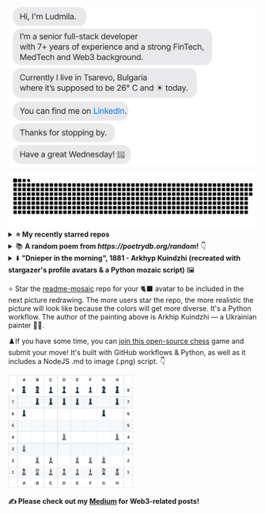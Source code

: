 [![](https://raw.githubusercontent.com/milaabl/milaabl/main/chat.svg)](https://www.linkedin.com/in/ludmila-a-dev/)

<!-- https://github.com/milaabl/milaabl/assets/86361434/c35b0e6f-acf0-435e-920d-b90faa4788ad -->

<img alt="Snake eating my contributions for breakfast🧉" src="https://raw.githubusercontent.com/milaabl/milaabl-readme/preview/github-contribution-grid-snake.svg" />

<details>
<summary>
  <strong>⭐ My recently starred repos </strong>
</summary>
  
<!-- Starred repos start -->
| Name | Url | Stars | Description |
| --- | --- |  --- |  --- |
| the-coder-o/a-bd.me|https://github.com/the-coder-o/a-bd.me|8|My personal website made with Next.js 14 (App Router). Features blog posts, gear list, dark theme and more. Tailwind CSS,  Radix, Framer Motion, and Vercel.|
| Xunzhuo/Xunzhuo|https://github.com/Xunzhuo/Xunzhuo|35|About me|
| zcaceres/interview-prep|https://github.com/zcaceres/interview-prep|1|algos, data structures etc.|
| zcaceres/snoop|https://github.com/zcaceres/snoop|3|Like grep or ack... for the DOM|
| zcaceres/zcaceres|https://github.com/zcaceres/zcaceres|2|Super secret Github profile README thing|
| zcaceres/dotfiles|https://github.com/zcaceres/dotfiles|2|System setup w/dotfiles, tools, and apps automated with Ansible. Forever a WIP.|
| glitch-txs/walletconnect-cafe|https://github.com/glitch-txs/walletconnect-cafe|2|Ethereum-provider implementation with Cafe (global state manager)|
| glitch-txs/metamask-csp-firefox|https://github.com/glitch-txs/metamask-csp-firefox|4|MetaMask is blocked by Firefox when using CSP|
| glitch-txs/next-auth|https://github.com/glitch-txs/next-auth|1|Authentication for the Web.|
| michaelsbradleyjr/nim-notcurses|https://github.com/michaelsbradleyjr/nim-notcurses|28|Nim wrapper for Notcurses: blingful TUIs and character graphics|
| arianXdev/hardhat-jest|https://github.com/arianXdev/hardhat-jest|10|A Hardhat plugin that allows you to use Jest easily!|
| przemek890/Gender_prediction|https://github.com/przemek890/Gender_prediction|4|An application that utilizes camera input to predict a person's gender using a convolutional layer in PyTorch.|
| pieralukasz/pixel-recruitment-task|https://github.com/pieralukasz/pixel-recruitment-task|1|Zadanie rekrutacyjne Pixel Technology|
| SaraRasoulian/oop-solid-patterns|https://github.com/SaraRasoulian/oop-solid-patterns|14|💎  An educational repository for OOP, SOLID and Design Patterns|
| BogdanMFometescu/resume-builder|https://github.com/BogdanMFometescu/resume-builder|11|Django-based web application that allows users to create, update, and export professional resumes.|
| 0xMimir/Advance-CNN-LSTM-Model-for-Cryptocurrency-Forecasting|https://github.com/0xMimir/Advance-CNN-LSTM-Model-for-Cryptocurrency-Forecasting|7|CNN LSTM model used for predicting cryptocurrencies|
| b-hristov/b-hristov|https://github.com/b-hristov/b-hristov|1||
| CloverGit/CloverGit|https://github.com/CloverGit/CloverGit|7||
| TatevKaren/TatevKaren-data-science-portfolio|https://github.com/TatevKaren/TatevKaren-data-science-portfolio|58|Data Science Portfolio of Tatev Karen Aslanyan including Case Studies and Research Projects that I have completed that solve business problems or introduce new products. Case Study papers, codes, and additional resources are all included.|
| PiotrRut/elonmusk-twitter-notifier|https://github.com/PiotrRut/elonmusk-twitter-notifier|62|AI driven e-mail notifier for tweets mentioning stock from Elon Musk 📈|
| Vendicated/Vencord|https://github.com/Vendicated/Vencord|7662|The cutest Discord client mod|
| yeoman/yo|https://github.com/yeoman/yo|3808|CLI tool for running Yeoman generators|
| matter-labs/zksync-era|https://github.com/matter-labs/zksync-era|3082|zkSync era|
| 0age/create2crunch|https://github.com/0age/create2crunch|446|A Rust program for finding salts that create gas-efficient Ethereum addresses via CREATE2.|
| joshstevens19/ethereum-multicall|https://github.com/joshstevens19/ethereum-multicall|344|Ability to call many ethereum constant function calls in 1 JSONRPC request|
| threshold-network/token-dashboard|https://github.com/threshold-network/token-dashboard|22||
| LimeChain/mongoose-immutable-plugin|https://github.com/LimeChain/mongoose-immutable-plugin|2|Mongoose plugin guarding fields from modifications|
| ankitects/anki|https://github.com/ankitects/anki|17672|Anki's shared backend and web components, and the Qt frontend|
| lightningnetwork/lnd|https://github.com/lightningnetwork/lnd|7544|Lightning Network Daemon ⚡️|
| CoNarrative/mongo-immutable|https://github.com/CoNarrative/mongo-immutable|10|Immutable MongoDB.|

<!-- Starred repos end -->

</details>

<details>
  <summary>📚 <strong>A random poem from <em>https://poetrydb.org/random</em>!</strong> 👇 </summary>

<!-- Start poem -->
# 💮 The Witch of Atlas by *Percy Bysshe Shelley*

<p>
    TO MARY<br/><br/>(ON HER OBJECTING TO THE FOLLOWING POEM, UPON THE<br/>SCORE OF ITS CONTAINING NO HUMAN INTEREST).<br/><br/>How, my dear Mary,--are you critic-bitten<br/>(For vipers kill, though dead) by some review,<br/>That you condemn these verses I have written,<br/>Because they tell no story, false or true?<br/>What, though no mice are caught by a young kitten,<br/>May it not leap and play as grown cats do,<br/>Till its claws come? Prithee, for this one time,<br/>Content thee with a visionary rhyme.<br/><br/>What hand would crush the silken-winged fly,<br/>The youngest of inconstant April's minions,<br/>Because it cannot climb the purest sky,<br/>Where the swan sings, amid the sun's dominions?<br/>Not thine. Thou knowest 'tis its doom to die,<br/>When Day shall hide within her twilight pinions<br/>The lucent eyes, and the eternal smile,<br/>Serene as thine, which lent it life awhile.<br/><br/>To thy fair feet a winged Vision came,<br/>Whose date should have been longer than a day,<br/>And o'er thy head did beat its wings for fame,<br/>And in thy sight its fading plumes display;<br/>The watery bow burned in the evening flame.<br/>But the shower fell, the swift Sun went his way--<br/>And that is dead.--O, let me not believe<br/>That anything of mine is fit to live!<br/><br/>Wordsworth informs us he was nineteen years<br/>Considering and retouching Peter Bell;<br/>Watering his laurels with the killing tears<br/>Of slow, dull care, so that their roots to Hell<br/>Might pierce, and their wide branches blot the spheres<br/>Of Heaven, with dewy leaves and flowers; this well<br/>May be, for Heaven and Earth conspire to foil<br/>The over-busy gardener's blundering toil.<br/><br/>My Witch indeed is not so sweet a creature<br/>As Ruth or Lucy, whom his graceful praise<br/>Clothes for our grandsons--but she matches Peter,<br/>Though he took nineteen years, and she three days<br/>In dressing. Light the vest of flowing metre<br/>She wears; he, proud as dandy with his stays,<br/>Has hung upon his wiry limbs a dress<br/>Like King Lear's 'looped and windowed raggedness.'<br/><br/>If you strip Peter, you will see a fellow<br/>Scorched by Hell's hyperequatorial climate<br/>Into a kind of a sulphureous yellow:<br/>A lean mark, hardly fit to fling a rhyme at;<br/>In shape a Scaramouch, in hue Othello.<br/>If you unveil my Witch, no priest nor primate<br/>Can shrive you of that sin,--if sin there be<br/>In love, when it becomes idolatry.<br/><br/>THE WITCH OF ATLAS.<br/><br/>Before those cruel Twins, whom at one birth<br/>Incestuous Change bore to her father Time,<br/>Error and Truth, had hunted from the Earth<br/>All those bright natures which adorned its prime,<br/>And left us nothing to believe in, worth<br/>The pains of putting into learned rhyme,<br/>A lady-witch there lived on Atlas' mountain<br/>Within a cavern, by a secret fountain.<br/><br/>Her mother was one of the Atlantides:<br/>The all-beholding Sun had ne'er beholden<br/>In his wide voyage o'er continents and seas<br/>So fair a creature, as she lay enfolden<br/>In the warm shadow of her loveliness;--<br/>He kissed her with his beams, and made all golden<br/>The chamber of gray rock in which she lay--<br/>She, in that dream of joy, dissolved away.<br/><br/>'Tis said, she first was changed into a vapour,<br/>And then into a cloud, such clouds as flit,<br/>Like splendour-winged moths about a taper,<br/>Round the red west when the sun dies in it:<br/>And then into a meteor, such as caper<br/>On hill-tops when the moon is in a fit:<br/>Then, into one of those mysterious stars<br/>Which hide themselves between the Earth and Mars.<br/><br/>Ten times the Mother of the Months had bent<br/>Her bow beside the folding-star, and bidden<br/>With that bright sign the billows to indent<br/>The sea-deserted sand--like children chidden,<br/>At her command they ever came and went--<br/>Since in that cave a dewy splendour hidden<br/>Took shape and motion: with the living form<br/>Of this embodied Power, the cave grew warm.<br/><br/>A lovely lady garmented in light<br/>From her own beauty--deep her eyes, as are<br/>Two openings of unfathomable night<br/>Seen through a Temple's cloven roof--her hair<br/>Dark--the dim brain whirls dizzy with delight.<br/>Picturing her form; her soft smiles shone afar,<br/>And her low voice was heard like love, and drew<br/>All living things towards this wonder new.<br/><br/>And first the spotted cameleopard came,<br/>And then the wise and fearless elephant;<br/>Then the sly serpent, in the golden flame<br/>Of his own volumes intervolved;--all gaunt<br/>And sanguine beasts her gentle looks made tame.<br/>They drank before her at her sacred fount;<br/>And every beast of beating heart grew bold,<br/>Such gentleness and power even to behold.<br/><br/>The brinded lioness led forth her young,<br/>That she might teach them how they should forego<br/>Their inborn thirst of death; the pard unstrung<br/>His sinews at her feet, and sought to know<br/>With looks whose motions spoke without a tongue<br/>How he might be as gentle as the doe.<br/>The magic circle of her voice and eyes<br/>All savage natures did imparadise.<br/><br/>And old Silenus, shaking a green stick<br/>Of lilies, and the wood-gods in a crew<br/>Came, blithe, as in the olive copses thick<br/>Cicadae are, drunk with the noonday dew:<br/>And Dryope and Faunus followed quick,<br/>Teasing the God to sing them something new;<br/>Till in this cave they found the lady lone,<br/>Sitting upon a seat of emerald stone.<br/><br/>And universal Pan, 'tis said, was there,<br/>And though none saw him,--through the adamant<br/>Of the deep mountains, through the trackless air,<br/>And through those living spirits, like a want,<br/>He passed out of his everlasting lair<br/>Where the quick heart of the great world doth pant,<br/>And felt that wondrous lady all alone,--<br/>And she felt him, upon her emerald throne.<br/><br/>And every nymph of stream and spreading tree,<br/>And every shepherdess of Ocean's flocks,<br/>Who drives her white waves over the green sea,<br/>And Ocean with the brine on his gray locks,<br/>And quaint Priapus with his company,<br/>All came, much wondering how the enwombed rocks<br/>Could have brought forth so beautiful a birth;--<br/>Her love subdued their wonder and their mirth.<br/><br/>The herdsmen and the mountain maidens came,<br/>And the rude kings of pastoral Garamant--<br/>Their spirits shook within them, as a flame<br/>Stirred by the air under a cavern gaunt:<br/>Pigmies, and Polyphemes, by many a name,<br/>Centaurs, and Satyrs, and such shapes as haunt<br/>Wet clefts,--and lumps neither alive nor dead,<br/>Dog-headed, bosom-eyed, and bird-footed.<br/><br/>For she was beautiful--her beauty made<br/>The bright world dim, and everything beside<br/>Seemed like the fleeting image of a shade:<br/>No thought of living spirit could abide,<br/>Which to her looks had ever been betrayed,<br/>On any object in the world so wide,<br/>On any hope within the circling skies,<br/>But on her form, and in her inmost eyes.<br/><br/>Which when the lady knew, she took her spindle<br/>And twined three threads of fleecy mist, and three<br/>Long lines of light, such as the dawn may kindle<br/>The clouds and waves and mountains with; and she<br/>As many star-beams, ere their lamps could dwindle<br/>In the belated moon, wound skilfully;<br/>And with these threads a subtle veil she wove--<br/>A shadow for the splendour of her love.<br/><br/>The deep recesses of her odorous dwelling<br/>Were stored with magic treasures--sounds of air,<br/>Which had the power all spirits of compelling,<br/>Folded in cells of crystal silence there;<br/>Such as we hear in youth, and think the feeling<br/>Will never die--yet ere we are aware,<br/>The feeling and the sound are fled and gone,<br/>And the regret they leave remains alone.<br/><br/>And there lay Visions swift, and sweet, and quaint,<br/>Each in its thin sheath, like a chrysalis,<br/>Some eager to burst forth, some weak and faint<br/>With the soft burthen of intensest bliss.<br/>It was its work to bear to many a saint<br/>Whose heart adores the shrine which holiest is,<br/>Even Love's:--and others white, green, gray, and black,<br/>And of all shapes--and each was at her beck.<br/><br/>And odours in a kind of aviary<br/>Of ever-blooming Eden-trees she kept,<br/>Clipped in a floating net, a love-sick Fairy<br/>Had woven from dew-beams while the moon yet slept;<br/>As bats at the wired window of a dairy,<br/>They beat their vans; and each was an adept,<br/>When loosed and missioned, making wings of winds,<br/>To stir sweet thoughts or sad, in destined minds.<br/><br/>And liquors clear and sweet, whose healthful might<br/>Could medicine the sick soul to happy sleep,<br/>And change eternal death into a night<br/>Of glorious dreams--or if eyes needs must weep,<br/>Could make their tears all wonder and delight,<br/>She in her crystal vials did closely keep:<br/>If men could drink of those clear vials, 'tis said<br/>The living were not envied of the dead.<br/><br/>Her cave was stored with scrolls of strange device,<br/>The works of some Saturnian Archimage,<br/>Which taught the expiations at whose price<br/>Men from the Gods might win that happy age<br/>Too lightly lost, redeeming native vice;<br/>And which might quench the Earth-consuming rage<br/>Of gold and blood--till men should live and move<br/>Harmonious as the sacred stars above;<br/><br/>And how all things that seem untameable,<br/>Not to be checked and not to be confined,<br/>Obey the spells of Wisdom's wizard skill;<br/>Time, earth, and fire--the ocean and the wind,<br/>And all their shapes--and man's imperial will;<br/>And other scrolls whose writings did unbind<br/>The inmost lore of Love--let the profane<br/>Tremble to ask what secrets they contain.<br/><br/>And wondrous works of substances unknown,<br/>To which the enchantment of her father's power<br/>Had changed those ragged blocks of savage stone,<br/>Were heaped in the recesses of her bower;<br/>Carved lamps and chalices, and vials which shone<br/>In their own golden beams--each like a flower,<br/>Out of whose depth a fire-fly shakes his light<br/>Under a cypress in a starless night.<br/><br/>At first she lived alone in this wild home,<br/>And her own thoughts were each a minister,<br/>Clothing themselves, or with the ocean foam,<br/>Or with the wind, or with the speed of fire,<br/>To work whatever purposes might come<br/>Into her mind; such power her mighty Sire<br/>Had girt them with, whether to fly or run,<br/>Through all the regions which he shines upon.<br/><br/>The Ocean-nymphs and Hamadryades,<br/>Oreads and Naiads, with long weedy locks,<br/>Offered to do her bidding through the seas,<br/>Under the earth, and in the hollow rocks,<br/>And far beneath the matted roots of trees,<br/>And in the gnarled heart of stubborn oaks,<br/>So they might live for ever in the light<br/>Of her sweet presence--each a satellite.<br/><br/>'This may not be,' the wizard maid replied;<br/>'The fountains where the Naiades bedew<br/>Their shining hair, at length are drained and dried;<br/>The solid oaks forget their strength, and strew<br/>Their latest leaf upon the mountains wide;<br/>The boundless ocean like a drop of dew<br/>Will be consumed--the stubborn centre must<br/>Be scattered, like a cloud of summer dust.<br/><br/>'And ye with them will perish, one by one;--<br/>If I must sigh to think that this shall be,<br/>If I must weep when the surviving Sun<br/>Shall smile on your decay--oh, ask not me<br/>To love you till your little race is run;<br/>I cannot die as ye must--over me<br/>Your leaves shall glance--the streams in which ye dwell<br/>Shall be my paths henceforth, and so--farewell!'--<br/><br/>She spoke and wept:--the dark and azure well<br/>Sparkled beneath the shower of her bright tears,<br/>And every little circlet where they fell<br/>Flung to the cavern-roof inconstant spheres<br/>And intertangled lines of light:--a knell<br/>Of sobbing voices came upon her ears<br/>From those departing Forms, o'er the serene<br/>Of the white streams and of the forest green.<br/><br/>All day the wizard lady sate aloof,<br/>Spelling out scrolls of dread antiquity,<br/>Under the cavern's fountain-lighted roof;<br/>Or broidering the pictured poesy<br/>Of some high tale upon her growing woof,<br/>Which the sweet splendour of her smiles could dye<br/>In hues outshining heaven--and ever she<br/>Added some grace to the wrought poesy.<br/><br/>While on her hearth lay blazing many a piece<br/>Of sandal wood, rare gums, and cinnamon;<br/>Men scarcely know how beautiful fire is--<br/>Each flame of it is as a precious stone<br/>Dissolved in ever-moving light, and this<br/>Belongs to each and all who gaze upon.<br/>The Witch beheld it not, for in her hand<br/>She held a woof that dimmed the burning brand.<br/><br/>This lady never slept, but lay in trance<br/>All night within the fountain--as in sleep.<br/>Its emerald crags glowed in her beauty's glance;<br/>Through the green splendour of the water deep<br/>She saw the constellations reel and dance<br/>Like fire-flies--and withal did ever keep<br/>The tenour of her contemplations calm,<br/>With open eyes, closed feet, and folded palm.<br/><br/>And when the whirlwinds and the clouds descended<br/>From the white pinnacles of that cold hill,<br/>She passed at dewfall to a space extended,<br/>Where in a lawn of flowering asphodel<br/>Amid a wood of pines and cedars blended,<br/>There yawned an inextinguishable well<br/>Of crimson fire--full even to the brim,<br/>And overflowing all the margin trim.<br/><br/>Within the which she lay when the fierce war<br/>Of wintry winds shook that innocuous liquor<br/>In many a mimic moon and bearded star<br/>O'er woods and lawns;--the serpent heard it flicker<br/>In sleep, and dreaming still, he crept afar--<br/>And when the windless snow descended thicker<br/>Than autumn leaves, she watched it as it came<br/>Melt on the surface of the level flame.<br/><br/>She had a boat, which some say Vulcan wrought<br/>For Venus, as the chariot of her star;<br/>But it was found too feeble to be fraught<br/>With all the ardours in that sphere which are,<br/>And so she sold it, and Apollo bought<br/>And gave it to this daughter: from a car<br/>Changed to the fairest and the lightest boat<br/>Which ever upon mortal stream did float.<br/><br/>And others say, that, when but three hours old,<br/>The first-born Love out of his cradle lept,<br/>And clove dun Chaos with his wings of gold,<br/>And like a horticultural adept,<br/>Stole a strange seed, and wrapped it up in mould,<br/>And sowed it in his mother's star, and kept<br/>Watering it all the summer with sweet dew,<br/>And with his wings fanning it as it grew.<br/><br/>The plant grew strong and green, the snowy flower<br/>Fell, and the long and gourd-like fruit began<br/>To turn the light and dew by inward power<br/>To its own substance; woven tracery ran<br/>Of light firm texture, ribbed and branching, o'er<br/>The solid rind, like a leaf's veined fan--<br/>Of which Love scooped this boat--and with soft motion<br/>Piloted it round the circumfluous ocean.<br/><br/>This boat she moored upon her fount, and lit<br/>A living spirit within all its frame,<br/>Breathing the soul of swiftness into it.<br/>Couched on the fountain like a panther tame,<br/>One of the twain at Evan's feet that sit--<br/>Or as on Vesta's sceptre a swift flame--<br/>Or on blind Homer's heart a winged thought,--<br/>In joyous expectation lay the boat.<br/><br/>Then by strange art she kneaded fire and snow<br/>Together, tempering the repugnant mass<br/>With liquid love--all things together grow<br/>Through which the harmony of love can pass;<br/>And a fair Shape out of her hands did flow--<br/>A living Image, which did far surpass<br/>In beauty that bright shape of vital stone<br/>Which drew the heart out of Pygmalion.<br/><br/>A sexless thing it was, and in its growth<br/>It seemed to have developed no defect<br/>Of either sex, yet all the grace of both,--<br/>In gentleness and strength its limbs were decked;<br/>The bosom swelled lightly with its full youth,<br/>The countenance was such as might select<br/>Some artist that his skill should never die,<br/>Imaging forth such perfect purity.<br/><br/>From its smooth shoulders hung two rapid wings,<br/>Fit to have borne it to the seventh sphere,<br/>Tipped with the speed of liquid lightenings,<br/>Dyed in the ardours of the atmosphere:<br/>She led her creature to the boiling springs<br/>Where the light boat was moored, and said: 'Sit here!'<br/>And pointed to the prow, and took her seat<br/>Beside the rudder, with opposing feet.<br/><br/>And down the streams which clove those mountains vast,<br/>Around their inland islets, and amid<br/>The panther-peopled forests whose shade cast<br/>Darkness and odours, and a pleasure hid<br/>In melancholy gloom, the pinnace passed;<br/>By many a star-surrounded pyramid<br/>Of icy crag cleaving the purple sky,<br/>And caverns yawning round unfathomably.<br/><br/>The silver noon into that winding dell,<br/>With slanted gleam athwart the forest tops,<br/>Tempered like golden evening, feebly fell;<br/>A green and glowing light, like that which drops<br/>From folded lilies in which glow-worms dwell,<br/>When Earth over her face Night's mantle wraps;<br/>Between the severed mountains lay on high,<br/>Over the stream, a narrow rift of sky.<br/><br/>And ever as she went, the Image lay<br/>With folded wings and unawakened eyes;<br/>And o'er its gentle countenance did play<br/>The busy dreams, as thick as summer flies,<br/>Chasing the rapid smiles that would not stay,<br/>And drinking the warm tears, and the sweet sighs<br/>Inhaling, which, with busy murmur vain,<br/>They had aroused from that full heart and brain.<br/><br/>And ever down the prone vale, like a cloud<br/>Upon a stream of wind, the pinnace went:<br/>Now lingering on the pools, in which abode<br/>The calm and darkness of the deep content<br/>In which they paused; now o'er the shallow road<br/>Of white and dancing waters, all besprent<br/>With sand and polished pebbles:--mortal boat<br/>In such a shallow rapid could not float.<br/><br/>And down the earthquaking cataracts which shiver<br/>Their snow-like waters into golden air,<br/>Or under chasms unfathomable ever<br/>Sepulchre them, till in their rage they tear<br/>A subterranean portal for the river,<br/>It fled--the circling sunbows did upbear<br/>Its fall down the hoar precipice of spray,<br/>Lighting it far upon its lampless way.<br/><br/>And when the wizard lady would ascend<br/>The labyrinths of some many-winding vale,<br/>Which to the inmost mountain upward tend--<br/>She called 'Hermaphroditus!'--and the pale<br/>And heavy hue which slumber could extend<br/>Over its lips and eyes, as on the gale<br/>A rapid shadow from a slope of grass,<br/>Into the darkness of the stream did pass.<br/><br/>And it unfurled its heaven-coloured pinions,<br/>With stars of fire spotting the stream below;<br/>And from above into the Sun's dominions<br/>Flinging a glory, like the golden glow<br/>In which Spring clothes her emerald-winged minions,<br/>All interwoven with fine feathery snow<br/>And moonlight splendour of intensest rime,<br/>With which frost paints the pines in winter time.<br/><br/>And then it winnowed the Elysian air<br/>Which ever hung about that lady bright,<br/>With its aethereal vans--and speeding there,<br/>Like a star up the torrent of the night,<br/>Or a swift eagle in the morning glare<br/>Breasting the whirlwind with impetuous flight,<br/>The pinnace, oared by those enchanted wings,<br/>Clove the fierce streams towards their upper springs.<br/><br/>The water flashed, like sunlight by the prow<br/>Of a noon-wandering meteor flung to Heaven;<br/>The still air seemed as if its waves did flow<br/>In tempest down the mountains; loosely driven<br/>The lady's radiant hair streamed to and fro:<br/>Beneath, the billows having vainly striven<br/>Indignant and impetuous, roared to feel<br/>The swift and steady motion of the keel.<br/><br/>Or, when the weary moon was in the wane,<br/>Or in the noon of interlunar night,<br/>The lady-witch in visions could not chain<br/>Her spirit; but sailed forth under the light<br/>Of shooting stars, and bade extend amain<br/>Its storm-outspeeding wings, the Hermaphrodite;<br/>She to the Austral waters took her way,<br/>Beyond the fabulous Thamondocana,--<br/><br/>Where, like a meadow which no scythe has shaven,<br/>Which rain could never bend, or whirl-blast shake,<br/>With the Antarctic constellations paven,<br/>Canopus and his crew, lay the Austral lake--<br/>There she would build herself a windless haven<br/>Out of the clouds whose moving turrets make<br/>The bastions of the storm, when through the sky<br/>The spirits of the tempest thundered by:<br/><br/>A haven beneath whose translucent floor<br/>The tremulous stars sparkled unfathomably,<br/>And around which the solid vapours hoar,<br/>Based on the level waters, to the sky<br/>Lifted their dreadful crags, and like a shore<br/>Of wintry mountains, inaccessibly<br/>Hemmed in with rifts and precipices gray,<br/>And hanging crags, many a cove and bay.<br/><br/>And whilst the outer lake beneath the lash<br/>Of the wind's scourge, foamed like a wounded thing,<br/>And the incessant hail with stony clash<br/>Ploughed up the waters, and the flagging wing<br/>Of the roused cormorant in the lightning flash<br/>Looked like the wreck of some wind-wandering<br/>Fragment of inky thunder-smoke--this haven<br/>Was as a gem to copy Heaven engraven,--<br/><br/>On which that lady played her many pranks,<br/>Circling the image of a shooting star,<br/>Even as a tiger on Hydaspes' banks<br/>Outspeeds the antelopes which speediest are,<br/>In her light boat; and many quips and cranks<br/>She played upon the water, till the car<br/>Of the late moon, like a sick matron wan,<br/>To journey from the misty east began.<br/><br/>And then she called out of the hollow turrets<br/>Of those high clouds, white, golden and vermilion,<br/>The armies of her ministering spirits--<br/>In mighty legions, million after million,<br/>They came, each troop emblazoning its merits<br/>On meteor flags; and many a proud pavilion<br/>Of the intertexture of the atmosphere<br/>They pitched upon the plain of the calm mere.<br/><br/>They framed the imperial tent of their great Queen<br/>Of woven exhalations, underlaid<br/>With lambent lightning-fire, as may be seen<br/>A dome of thin and open ivory inlaid<br/>With crimson silk--cressets from the serene<br/>Hung there, and on the water for her tread<br/>A tapestry of fleece-like mist was strewn,<br/>Dyed in the beams of the ascending moon.<br/><br/>And on a throne o'erlaid with starlight, caught<br/>Upon those wandering isles of aery dew,<br/>Which highest shoals of mountain shipwreck not,<br/>She sate, and heard all that had happened new<br/>Between the earth and moon, since they had brought<br/>The last intelligence--and now she grew<br/>Pale as that moon, lost in the watery night--<br/>And now she wept, and now she laughed outright.<br/><br/>These were tame pleasures; she would often climb<br/>The steepest ladder of the crudded rack<br/>Up to some beaked cape of cloud sublime,<br/>And like Arion on the dolphin's back<br/>Ride singing through the shoreless air;--oft-time<br/>Following the serpent lightning's winding track,<br/>She ran upon the platforms of the wind,<br/>And laughed to bear the fire-balls roar behind.<br/><br/>And sometimes to those streams of upper air<br/>Which whirl the earth in its diurnal round,<br/>She would ascend, and win the spirits there<br/>To let her join their chorus. Mortals found<br/>That on those days the sky was calm and fair,<br/>And mystic snatches of harmonious sound<br/>Wandered upon the earth where'er she passed,<br/>And happy thoughts of hope, too sweet to last.<br/><br/>But her choice sport was, in the hours of sleep,<br/>To glide adown old Nilus, where he threads<br/>Egypt and Aethiopia, from the steep<br/>Of utmost Axume, until he spreads,<br/>Like a calm flock of silver-fleeced sheep,<br/>His waters on the plain: and crested heads<br/>Of cities and proud temples gleam amid,<br/>And many a vapour-belted pyramid.<br/><br/>By Moeris and the Mareotid lakes,<br/>Strewn with faint blooms like bridal chamber floors,<br/>Where naked boys bridling tame water-snakes,<br/>Or charioteering ghastly alligators,<br/>Had left on the sweet waters mighty wakes<br/>Of those huge forms--within the brazen doors<br/>Of the great Labyrinth slept both boy and beast,<br/>Tired with the pomp of their Osirian feast.<br/><br/>And where within the surface of the river<br/>The shadows of the massy temples lie,<br/>And never are erased--but tremble ever<br/>Like things which every cloud can doom to die,<br/>Through lotus-paven canals, and wheresoever<br/>The works of man pierced that serenest sky<br/>With tombs, and towers, and fanes, 'twas her delight<br/>To wander in the shadow of the night.<br/><br/>With motion like the spirit of that wind<br/>Whose soft step deepens slumber, her light feet<br/>Passed through the peopled haunts of humankind.<br/>Scattering sweet visions from her presence sweet,<br/>Through fane, and palace-court, and labyrinth mined<br/>With many a dark and subterranean street<br/>Under the Nile, through chambers high and deep<br/>She passed, observing mortals in their sleep.<br/><br/>A pleasure sweet doubtless it was to see<br/>Mortals subdued in all the shapes of sleep.<br/>Here lay two sister twins in infancy;<br/>There, a lone youth who in his dreams did weep;<br/>Within, two lovers linked innocently<br/>In their loose locks which over both did creep<br/>Like ivy from one stem;--and there lay calm<br/>Old age with snow-bright hair and folded palm.<br/><br/>But other troubled forms of sleep she saw,<br/>Not to be mirrored in a holy song--<br/>Distortions foul of supernatural awe,<br/>And pale imaginings of visioned wrong;<br/>And all the code of Custom's lawless law<br/>Written upon the brows of old and young:<br/>'This,' said the wizard maiden, 'is the strife<br/>Which stirs the liquid surface of man's life.'<br/><br/>And little did the sight disturb her soul.--<br/>We, the weak mariners of that wide lake<br/>Where'er its shores extend or billows roll,<br/>Our course unpiloted and starless make<br/>O'er its wild surface to an unknown goal:--<br/>But she in the calm depths her way could take,<br/>Where in bright bowers immortal forms abide<br/>Beneath the weltering of the restless tide.<br/><br/>And she saw princes couched under the glow<br/>Of sunlike gems; and round each temple-court<br/>In dormitories ranged, row after row,<br/>She saw the priests asleep--all of one sort--<br/>For all were educated to be so.--<br/>The peasants in their huts, and in the port<br/>The sailors she saw cradled on the waves,<br/>And the dead lulled within their dreamless graves.<br/><br/>And all the forms in which those spirits lay<br/>Were to her sight like the diaphanous<br/>Veils, in which those sweet ladies oft array<br/>Their delicate limbs, who would conceal from us<br/>Only their scorn of all concealment: they<br/>Move in the light of their own beauty thus.<br/>But these and all now lay with sleep upon them,<br/>And little thought a Witch was looking on them.<br/><br/>She, all those human figures breathing there,<br/>Beheld as living spirits--to her eyes<br/>The naked beauty of the soul lay bare,<br/>And often through a rude and worn disguise<br/>She saw the inner form most bright and fair--<br/>And then she had a charm of strange device,<br/>Which, murmured on mute lips with tender tone,<br/>Could make that spirit mingle with her own.<br/><br/>Alas! Aurora, what wouldst thou have given<br/>For such a charm when Tithon became gray?<br/>Or how much, Venus, of thy silver heaven<br/>Wouldst thou have yielded, ere Proserpina<br/>Had half (oh! why not all?) the debt forgiven<br/>Which dear Adonis had been doomed to pay,<br/>To any witch who would have taught you it?<br/>The Heliad doth not know its value yet.<br/><br/>'Tis said in after times her spirit free<br/>Knew what love was, and felt itself alone--<br/>But holy Dian could not chaster be<br/>Before she stooped to kiss Endymion,<br/>Than now this lady--like a sexless bee<br/>Tasting all blossoms, and confined to none,<br/>Among those mortal forms, the wizard-maiden<br/>Passed with an eye serene and heart unladen.<br/><br/>To those she saw most beautiful, she gave<br/>Strange panacea in a crystal bowl:--<br/>They drank in their deep sleep of that sweet wave,<br/>And lived thenceforward as if some control,<br/>Mightier than life, were in them; and the grave<br/>Of such, when death oppressed the weary soul,<br/>Was as a green and overarching bower<br/>Lit by the gems of many a starry flower.<br/><br/>For on the night when they were buried, she<br/>Restored the embalmers' ruining, and shook<br/>The light out of the funeral lamps, to be<br/>A mimic day within that deathy nook;<br/>And she unwound the woven imagery<br/>Of second childhood's swaddling bands, and took<br/>The coffin, its last cradle, from its niche,<br/>And threw it with contempt into a ditch.<br/><br/>And there the body lay, age after age.<br/>Mute, breathing, beating, warm, and undecaying,<br/>Like one asleep in a green hermitage,<br/>With gentle smiles about its eyelids playing,<br/>And living in its dreams beyond the rage<br/>Of death or life; while they were still arraying<br/>In liveries ever new, the rapid, blind<br/>And fleeting generations of mankind.<br/><br/>And she would write strange dreams upon the brain<br/>Of those who were less beautiful, and make<br/>All harsh and crooked purposes more vain<br/>Than in the desert is the serpent's wake<br/>Which the sand covers--all his evil gain<br/>The miser in such dreams would rise and shake<br/>Into a beggar's lap;--the lying scribe<br/>Would his own lies betray without a bribe.<br/><br/>The priests would write an explanation full,<br/>Translating hieroglyphics into Greek,<br/>How the God Apis really was a bull,<br/>And nothing more; and bid the herald stick<br/>The same against the temple doors, and pull<br/>The old cant down; they licensed all to speak<br/>Whate'er they thought of hawks, and cats, and geese,<br/>By pastoral letters to each diocese.<br/><br/>The king would dress an ape up in his crown<br/>And robes, and seat him on his glorious seat,<br/>And on the right hand of the sunlike throne<br/>Would place a gaudy mock-bird to repeat<br/>The chatterings of the monkey.--Every one<br/>Of the prone courtiers crawled to kiss the feet<br/>Of their great Emperor, when the morning came,<br/>And kissed--alas, how many kiss the same!<br/><br/>The soldiers dreamed that they were blacksmiths, and<br/>Walked out of quarters in somnambulism;<br/>Round the red anvils you might see them stand<br/>Like Cyclopses in Vulcan's sooty abysm,<br/>Beating their swords to ploughshares;--in a band<br/>The gaolers sent those of the liberal schism<br/>Free through the streets of Memphis, much, I wis,<br/>To the annoyance of king Amasis.<br/><br/>And timid lovers who had been so coy,<br/>They hardly knew whether they loved or not,<br/>Would rise out of their rest, and take sweet joy,<br/>To the fulfilment of their inmost thought;<br/>And when next day the maiden and the boy<br/>Met one another, both, like sinners caught,<br/>Blushed at the thing which each believed was done<br/>Only in fancy--till the tenth moon shone;<br/><br/>And then the Witch would let them take no ill:<br/>Of many thousand schemes which lovers find,<br/>The Witch found one,--and so they took their fill<br/>Of happiness in marriage warm and kind.<br/>Friends who, by practice of some envious skill,<br/>Were torn apart--a wide wound, mind from mind!--<br/>She did unite again with visions clear<br/>Of deep affection and of truth sincere.<br/><br/>These were the pranks she played among the cities<br/>Of mortal men, and what she did to Sprites<br/>And Gods, entangling them in her sweet ditties<br/>To do her will, and show their subtle sleights,<br/>I will declare another time; for it is<br/>A tale more fit for the weird winter nights<br/>Than for these garish summer days, when we<br/>Scarcely believe much more than we can see.
</p>

***
<!-- End poem -->
</details>

<details>
<summary>
  ⬇️ <strong>"Dnieper in the morning", 1881 - Arkhyp Kuindzhi (recreated with stargazer's profile avatars & a Python mozaic script)</strong> 🖼️
</summary>

<img width="49%" src="https://raw.githubusercontent.com/milaabl/readme-mosaic/main/data/input.jpg" alt="Original picture"/>
<img width="49%" src="https://raw.githubusercontent.com/milaabl/readme-mosaic/main/data/output.jpg" alt="Output picture"/>
<img width="70%" src="https://raw.githubusercontent.com/milaabl/readme-mosaic/main/data/output.gif" alt="Output GIF"/>
</details>

⭐ Star the [readme-mosaic](https://github.com/milaabl/readme-mosaic) repo for your 🐈‍⬛ avatar to be included in the next picture redrawing. The more users star the repo, the more realistic the picture will look like because the colors will get more diverse. It's a Python workflow. The author of the painting above is Arkhip Kuindzhi — a Ukrainian painter 💙💛.

♟️If you have some time, you can [join this open-source chess](https://github.com/milaabl/readme-chess) game and submit your move! It's built with GitHub workflows & Python, as well as it includes a NodeJS .md to image (.png) script. 👇

<a href="https://github.com/milaabl/readme-chess/blob/master/README.md"><img src="https://raw.githubusercontent.com/milaabl/readme-chess/master/chess.png" alt="README chess dynamic game preview" width="50%" /></a>

<strong>✍️ Please check out my <a href="https://medium.com/@milaabl2405">Medium</a> for Web3-related posts!</strong>
